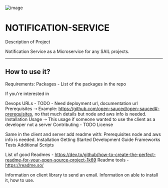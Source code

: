 
![image](https://user-images.githubusercontent.com/62607343/202245103-044d5c0b-7dec-416b-a178-66b4875dc399.png)


# NOTIFICATION-SERVICE
Description of Project

Notification Service as a Microservice for any SAIL projects.

----

## How to use it?


Requirements:
Packages - List of the packages in the repo


If you're interested in 

Devops URLs - TODO - Need deployment url, documentation url
Prerequisites ➝  Example: https://github.com/open-sauced/open-sauced#-prerequisites, no that much details but node and aws info is needed.
Installation
Usage ➝ This usage if someone wanted to use the client as a developer not a server
Contributing - TODO
License

Same in the client and server add readme with:
Prerequisites 
node and aws info is needed.
Installation
Getting Started
Development Guide
Frameworks
Tests
Additional Scripts

List of good Readmes - https://dev.to/github/how-to-create-the-perfect-readme-for-your-open-source-project-1k69
Readme tools - https://readme.so/

Information on client library to send an email. 
Information on able to install it, how to use.
